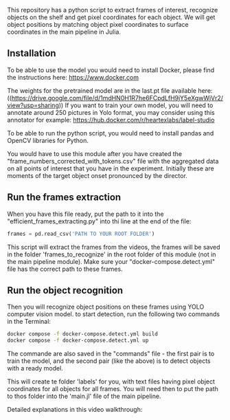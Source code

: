 This repository has a python script to extract frames of interest, recognize objects on the shelf and get pixel coordinates for each object.
We will get object positions by matching object pixel coordinates to surface coordinates in the main pipeline in Julia.
## Installation
To be able to use the model you would need to install Docker, please find the instructions here:
https://www.docker.com

The weights for the pretrained model are in the last.pt file available here:
((https://drive.google.com/file/d/1mdHN0H1R7he6FCpdLfH9jY5eXgwWjVr2/view?usp=sharing))
If you want to train your own model, you will need to annotate around 250 pictures in Yolo format, you may consider using this annotator for example:
https://hub.docker.com/r/heartexlabs/label-studio

To be able to run the python script, you would need to install pandas and OpenCV libraries for Python.

You would have to use this module after you have created the "frame_numbers_corrected_with_tokens.csv" file with the aggregated data on all points of interest that you have in the experiment. Initially these are moments of the target object onset pronounced by the director. 

## Run the frames extraction
When you have this file ready, put the path to it into the "efficient_frames_extracting.py" into thi line at the end of the file:

```python
frames = pd.read_csv('PATH TO YOUR ROOT FOLDER')
```
This script will extract the frames from the videos, the frames will be saved in the folder 'frames_to_recognize' in the root folder of this module (not in the main pipeline module). Make sure your "docker-compose.detect.yml" file has the correct path to these frames.

## Run the object recognition
 Then you will recognize object positions on these frames using YOLO computer vision model. 
 to start detection, run the following two commands in the Terminal:

 ```bash
 docker compose -f docker-compose.detect.yml build
 docker compose -f docker-compose.detect.yml up
```
The commande are also saved in the "commands" file - the first pair is to train the model, and the second pair (like the above) is to detect objects with a ready model.

 This will create te folder 'labels' for you, with text files having pixel object coordinates for all objects for all frames. You will need then to put the path to thos folder into the 'main.jl' file of the main pipeline.

Detailed explanations in this video walkthrough:

